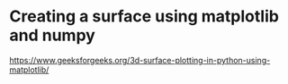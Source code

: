# Creating a surface using matplotlib and numpy

https://www.geeksforgeeks.org/3d-surface-plotting-in-python-using-matplotlib/